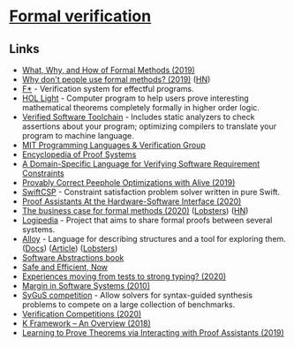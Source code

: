# [Formal verification](https://en.wikipedia.org/wiki/Formal_verification)

## Links

- [What, Why, and How of Formal Methods (2019)](https://cloudbootup.com/post/what-why-and-how-of-formal-methods.html)
- [Why don't people use formal methods? (2019)](https://www.hillelwayne.com/post/why-dont-people-use-formal-methods/) ([HN](https://news.ycombinator.com/item?id=18965274))
- [F\*](https://github.com/FStarLang/FStar) - Verification system for effectful programs.
- [HOL Light](https://www.cl.cam.ac.uk/%7Ejrh13/hol-light/) - Computer program to help users prove interesting mathematical theorems completely formally in higher order logic.
- [Verified Software Toolchain](https://github.com/PrincetonUniversity/VST) - Includes static analyzers to check assertions about your program; optimizing compilers to translate your program to machine language.
- [MIT Programming Languages & Verification Group](http://plv.csail.mit.edu/)
- [Encyclopedia of Proof Systems](https://github.com/ProofSystem/Encyclopedia/blob/master/main.pdf)
- [A Domain-Specific Language for Verifying Software Requirement Constraints](https://arxiv.org/pdf/1911.02679.pdf)
- [Provably Correct Peephole Optimizations with Alive (2019)](https://www.cs.cornell.edu/courses/cs6120/2019fa/blog/alive/)
- [SwiftCSP](https://github.com/davecom/SwiftCSP) - Constraint satisfaction problem solver written in pure Swift.
- [Proof Assistants At the Hardware-Software Interface (2020)](https://www.youtube.com/watch?v=GXXOyXeyKeY)
- [The business case for formal methods (2020)](https://www.hillelwayne.com/post/business-case-formal-methods/) ([Lobsters](https://lobste.rs/s/ywgjhd/business_case_for_formal_methods)) ([HN](https://news.ycombinator.com/item?id=22321756))
- [Logipedia](https://github.com/Deducteam/Logipedia) - Project that aims to share formal proofs between several systems.
- [Alloy](http://alloytools.org/about.html) - Language for describing structures and a tool for exploring them. ([Docs](https://alloy.readthedocs.io/en/latest/)) ([Article](https://www.hillelwayne.com/post/alloydocs/)) ([Lobsters](https://lobste.rs/s/g41wko/announcing_alloydocs))
- [Software Abstractions book](http://softwareabstractions.org/)
- [Safe and Efficient, Now](http://okmij.org/ftp/Computation/lightweight-static-guarantees.html)
- [Experiences moving from tests to strong typing? (2020)](https://lobste.rs/s/olecii/experiences_moving_from_tests_strong)
- [Margin in Software Systems (2010)](https://blog.regehr.org/archives/50)
- [SyGuS competition](https://sygus.org/) - Allow solvers for syntax-guided synthesis problems to compete on a large collection of benchmarks.
- [Verification Competitions (2020)](https://alastairreid.github.io/verification-competitions/)
- [K Framework – An Overview (2018)](https://runtimeverification.com/blog/k-framework-an-overview/)
- [Learning to Prove Theorems via Interacting with Proof Assistants (2019)](https://arxiv.org/abs/1905.09381)
